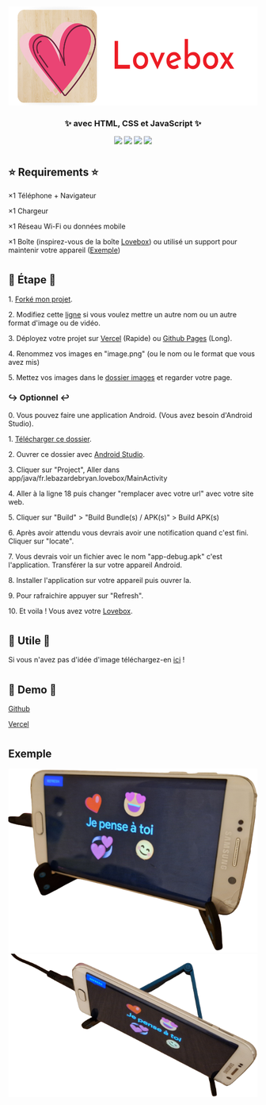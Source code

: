 <p align="center"><img src="assets/images/Logo.png" height="200" width="550" /></p>
<h3 align="center">✨ avec HTML, CSS et JavaScript ✨</h3>
<div align="center">

<img src="https://img.shields.io/github/stars/LeBazarDeBryan/DIY_Lovebox?label=%C3%89toile" />
<img src="https://img.shields.io/github/forks/LeBazarDeBryan/DIY_Lovebox?label=Fork" />
<img src="https://img.shields.io/github/watchers/LeBazarDeBryan/DIY_Lovebox?label=Watching" />
<img src="https://img.shields.io/github/issues/LeBazarDeBryan/DIY_Lovebox?label=Issues" /> </div>

#

<h2>⭐ Requirements ⭐</h2>

<p> ×1 Téléphone + Navigateur </p>
<p> ×1 Chargeur </p>
<p> ×1 Réseau Wi-Fi ou données mobile </p>
<p> ×1 Boîte (inspirez-vous de la boîte <a href="assets/images/lovebox.png?raw=true">Lovebox</a>) ou utilisé un support pour maintenir votre appareil (<a href="https://github.com/LeBazarDeBryan/DIY_Lovebox#Exemple">Exemple</a>) </p>

#

<h2>🌟 Étape 🌟</h2>

<p> 1. <a href="https://github.com/LeBazarDeBryan/DIY_Lovebox/fork">Forké mon projet</a>. </p>
<p> 2. Modifiez cette <a href="index.html#L37-L40">ligne</a> si vous voulez mettre un autre nom ou un autre format d'image ou de vidéo. </p>
<p> 3. Déployez votre projet sur <a href="https://vercel.app">Vercel</a> (Rapide) ou <a href="https://pages.github.com">Github Pages</a> (Long). </p>
<p> 4. Renommez vos images en "image.png" (ou le nom ou le format que vous avez mis) </p>
<p> 5. Mettez vos images dans le <a href="images">dossier images</a> et regarder votre page. </p>

<h3>↪ Optionnel ↩</h3>

<p> 0. Vous pouvez faire une application Android. (Vous avez besoin d'Android Studio). </p>
<p> 1. <a href="app">Télécharger ce dossier</a>. </p>
<p> 2. Ouvrer ce dossier avec <a href="https://developer.android.com/studio">Android Studio</a>. </p>
<p> 3. Cliquer sur "Project", Aller dans app/java/fr.lebazardebryan.lovebox/MainActivity </p>
<p> 4. Aller à la ligne 18 puis changer "remplacer avec votre url" avec votre site web. </p>
<p> 5. Cliquer sur "Build" > "Build Bundle(s) / APK(s)" > Build APK(s) </p>
<p> 6. Après avoir attendu vous devrais avoir une notification quand c'est fini. Cliquer sur "locate". </p>
<p> 7. Vous devrais voir un fichier avec le nom "app-debug.apk" c'est l'application. Transférer la sur votre appareil Android. </p>
<p> 8. Installer l'application sur votre appareil puis ouvrer la. </p>
<p> 9. Pour rafraichire appuyer sur "Refresh". </p>
<p> 10. Et voila ! Vous avez votre <a href="assets/images/lovebox.png?raw=true">Lovebox</a>. </p>

#

<h2>💞 Utile 💞</h2>

<p> Si vous n'avez pas d'idée d'image téléchargez-en <a href="database">ici</a> ! </p>

#

<h2>🌠 Demo 🌠</h2>

<p> <a href="https://lebazardebryan.github.io/DIY_Lovebox/"> Github </a></p>
<p> <a href="https://diy-lovebox.vercel.app/"> Vercel </a></p>

#

<h2>Exemple</h2>

<p align="center"><img src="assets/images/image1.png">
<img src="assets/images/image2.png"></p>
